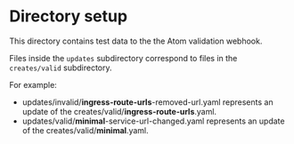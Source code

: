 # Directory setup

This directory contains test data to the the Atom validation webhook.

Files inside the `updates` subdirectory correspond to files in the `creates/valid` subdirectory.

For example: 

- updates/invalid/**ingress-route-urls**-removed-url.yaml represents an update of the creates/valid/**ingress-route-urls**.yaml.
- updates/valid/**minimal**-service-url-changed.yaml represents an update of the creates/valid/**minimal**.yaml.